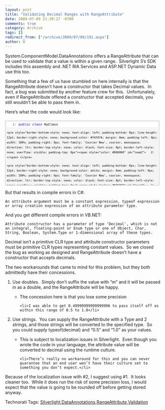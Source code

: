 ```yaml
---
layout: post
title: "Validating Decimal Ranges with RangeAttribute"
date: 2009-07-09 21:39:27 -0700
comments: true
category: Archive
tags: []
redirect_from: ["/archive/2009/07/09/191.aspx"]
author: 0
---
```

<!-- more -->
<p>System.ComponentModel.DataAnnotations offers a RangeAttribute that can be used to validate that a value is within a given range.  Silverlight 3’s SDK includes this assembly and .NET RIA Services and ASP.NET Dynamic Data use this too.</p>  <p>Something that a few of us have stumbled on here internally is that the RangeAttribute doesn’t have a constructor that takes Decimal values.  In fact, a bug was submitted by another feature crew for this.  Unfortunately, even if RangeAttribute offered a constructor that accepted decimals, you still wouldn’t be able to pass them in.</p>  <p>Here’s what the code would look like:</p>  <div style="border-bottom: silver 1px solid; text-align: left; border-left: silver 1px solid; padding-bottom: 4px; line-height: 12pt; background-color: #f4f4f4; margin: 20px 0px 10px; padding-left: 4px; width: 97.5%; padding-right: 4px; font-family: 'Courier New', courier, monospace; direction: ltr; max-height: 200px; font-size: 8pt; overflow: auto; border-top: silver 1px solid; cursor: text; border-right: silver 1px solid; padding-top: 4px" id="codeSnippetWrapper">   <div style="border-bottom-style: none; text-align: left; padding-bottom: 0px; line-height: 12pt; border-right-style: none; background-color: #f4f4f4; padding-left: 0px; width: 100%; padding-right: 0px; font-family: 'Courier New', courier, monospace; direction: ltr; border-top-style: none; color: black; font-size: 8pt; border-left-style: none; overflow: visible; padding-top: 0px" id="codeSnippet">     <pre style="border-bottom-style: none; text-align: left; padding-bottom: 0px; line-height: 12pt; border-right-style: none; background-color: white; margin: 0em; padding-left: 0px; width: 100%; padding-right: 0px; font-family: 'Courier New', courier, monospace; direction: ltr; border-top-style: none; color: black; font-size: 8pt; border-left-style: none; overflow: visible; padding-top: 0px"><span style="color: #606060" id="lnum1">   1:</span> <span style="color: #0000ff">public</span> <span style="color: #0000ff">class</span> MyClass</pre>
<!--CRLF-->

    <pre style="border-bottom-style: none; text-align: left; padding-bottom: 0px; line-height: 12pt; border-right-style: none; background-color: #f4f4f4; margin: 0em; padding-left: 0px; width: 100%; padding-right: 0px; font-family: 'Courier New', courier, monospace; direction: ltr; border-top-style: none; color: black; font-size: 8pt; border-left-style: none; overflow: visible; padding-top: 0px"><span style="color: #606060" id="lnum2">   2:</span> {</pre>
<!--CRLF-->

    <pre style="border-bottom-style: none; text-align: left; padding-bottom: 0px; line-height: 12pt; border-right-style: none; background-color: white; margin: 0em; padding-left: 0px; width: 100%; padding-right: 0px; font-family: 'Courier New', courier, monospace; direction: ltr; border-top-style: none; color: black; font-size: 8pt; border-left-style: none; overflow: visible; padding-top: 0px"><span style="color: #606060" id="lnum3">   3:</span>     [Range(0.5m, 1.0m)]</pre>
<!--CRLF-->

    <pre style="border-bottom-style: none; text-align: left; padding-bottom: 0px; line-height: 12pt; border-right-style: none; background-color: #f4f4f4; margin: 0em; padding-left: 0px; width: 100%; padding-right: 0px; font-family: 'Courier New', courier, monospace; direction: ltr; border-top-style: none; color: black; font-size: 8pt; border-left-style: none; overflow: visible; padding-top: 0px"><span style="color: #606060" id="lnum4">   4:</span>     <span style="color: #0000ff">public</span> <span style="color: #0000ff">decimal</span> MyValue { get; set; }</pre>
<!--CRLF-->

    <pre style="border-bottom-style: none; text-align: left; padding-bottom: 0px; line-height: 12pt; border-right-style: none; background-color: white; margin: 0em; padding-left: 0px; width: 100%; padding-right: 0px; font-family: 'Courier New', courier, monospace; direction: ltr; border-top-style: none; color: black; font-size: 8pt; border-left-style: none; overflow: visible; padding-top: 0px"><span style="color: #606060" id="lnum5">   5:</span> }</pre>
<!--CRLF--></div>
</div>

<p />

<p>But that results in compile errors in C#:</p>

<p><code>An attribute argument must be a constant expression, typeof expression or array creation expression of an attribute parameter type.</code></p>

<p>And you get different compile errors in VB.NET:</p>

<p><code>Attribute constructor has a parameter of type 'Decimal', which is not an integral, floating-point or Enum type or one of Object, Char, String, Boolean, System.Type or 1-dimensional array of these types.</code></p>

<p>Decimal isn’t a primitive CLR type and attribute constructor parameters must be primitive CLR types representing constant values.  So we closed the bug as working as designed and RangeAttribute doesn’t have a constructor that accepts decimals.</p>

<p>The two workarounds that came to mind for this problem, but they both admittedly have their concessions.</p>

<ol>
  <li>Use doubles.  Simply don’t suffix the value with “m” and it will be passed in as a double, and the RangeAttribute will be happy.</li>

  <ul>
    <li>The concession here is that you lose some precision</li>

    <li>I was able to get 0.49999999999999996 to pass itself off as within this range of 0.5 to 1.0</li>
  </ul>

  <li>Use strings.  You can supply the RangeAttribute with a Type and 2 strings, and those strings will be converted to the specified type.  So you could supply typeof(decimal) and “0.5” and “1.0” as your values.</li>

  <ul>
    <li>This is subject to localization issues in Silverlight.  Even though you wrote the code in your language, the attribute value will be converted to decimal using the runtime culture.</li>

    <li>There’s really no workaround for this and you can never guarantee that an end user won’t have their culture set to something you don’t expect.</li>
  </ul>
</ol>

<p>Because of the localization issue with #2, I suggest using #1.  It looks cleaner too.  While it does run the risk of some precision loss, I would expect that the value is going to be rounded off before getting stored anyway.</p>

<div style="padding-bottom: 0px; margin: 0px; padding-left: 0px; padding-right: 0px; display: inline; float: none; padding-top: 0px" id="scid:0767317B-992E-4b12-91E0-4F059A8CECA8:c0ec9d0c-d5fe-4db1-a531-fbb214a4cf37" class="wlWriterEditableSmartContent">Technorati Tags: <a href="http://technorati.com/tags/Silverlight" rel="tag">Silverlight</a>,<a href="http://technorati.com/tags/DataAnnotations" rel="tag">DataAnnotations</a>,<a href="http://technorati.com/tags/RangeAttribute" rel="tag">RangeAttribute</a></div>,<a href="http://technorati.com/tags/Validation" rel="tag">Validation</a>

